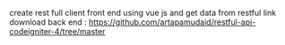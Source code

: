 create rest full client front end using vue js and get data from restful
link download back end :
https://github.com/artapamudaid/restful-api-codeigniter-4/tree/master
